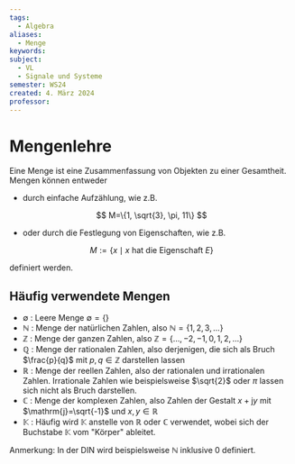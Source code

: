```yaml
---
tags:
  - Algebra
aliases:
  - Menge
keywords: 
subject:
  - VL
  - Signale und Systeme
semester: WS24
created: 4. März 2024
professor:
---
```

 

# Mengenlehre

Eine Menge ist eine Zusammenfassung von Objekten zu einer Gesamtheit.
Mengen können entweder

- durch einfache Aufzählung, wie z.B.

$$
M=\{1, \sqrt{3}, \pi, 11\}
$$

- oder durch die Festlegung von Eigenschaften, wie z.B.

$$
M:=\{x \mid x \text { hat die Eigenschaft } E\}
$$

definiert werden.

## Häufig verwendete Mengen

- $\emptyset$ : Leere Menge $\emptyset=\{ \}$
- $\mathbb{N}$ : Menge der natürlichen Zahlen, also $\mathbb{N}=\{1,2,3, \ldots\}$
- $\mathbb{Z}$ : Menge der ganzen Zahlen, also $\mathbb{Z}=\{\ldots,-2,-1,0,1,2, \ldots\}$
- $\mathbb{Q}$ : Menge der rationalen Zahlen, also derjenigen, die sich als Bruch $\frac{p}{q}$ mit $p, q \in \mathbb{Z}$ darstellen lassen
- $\mathbb{R}$ : Menge der reellen Zahlen, also der rationalen und irrationalen Zahlen. Irrationale Zahlen wie beispielsweise $\sqrt{2}$ oder $\pi$ lassen sich nicht als Bruch darstellen.
- $\mathbb{C}$ : Menge der komplexen Zahlen, also Zahlen der Gestalt $x+\mathrm{j} y$ mit $\mathrm{j}=\sqrt{-1}$ und $x, y \in \mathbb{R}$
- $\mathbb{K}$ : Häufig wird $\mathbb{K}$ anstelle von $\mathbb{R}$ oder $\mathbb{C}$ verwendet, wobei sich der Buchstabe $\mathbb{K}$ vom "Körper" ableitet.

Anmerkung: In der DIN wird beispielsweise $\mathbb{N}$ inklusive 0 definiert.